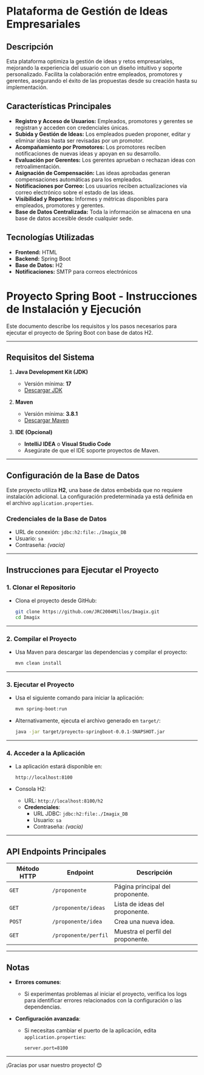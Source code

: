 # Plataforma de Gestión de Ideas Empresariales

## Descripción
Esta plataforma optimiza la gestión de ideas y retos empresariales, mejorando la experiencia del usuario con un diseño intuitivo y soporte personalizado. Facilita la colaboración entre empleados, promotores y gerentes, asegurando el éxito de las propuestas desde su creación hasta su implementación.

## Características Principales
- **Registro y Acceso de Usuarios:** Empleados, promotores y gerentes se registran y acceden con credenciales únicas.
- **Subida y Gestión de Ideas:** Los empleados pueden proponer, editar y eliminar ideas hasta ser revisadas por un promotor.
- **Acompañamiento por Promotores:** Los promotores reciben notificaciones de nuevas ideas y apoyan en su desarrollo.
- **Evaluación por Gerentes:** Los gerentes aprueban o rechazan ideas con retroalimentación.
- **Asignación de Compensación:** Las ideas aprobadas generan compensaciones automáticas para los empleados.
- **Notificaciones por Correo:** Los usuarios reciben actualizaciones vía correo electrónico sobre el estado de las ideas.
- **Visibilidad y Reportes:** Informes y métricas disponibles para empleados, promotores y gerentes.
- **Base de Datos Centralizada:** Toda la información se almacena en una base de datos accesible desde cualquier sede.

## Tecnologías Utilizadas
- **Frontend:** HTML
- **Backend:** Spring Boot
- **Base de Datos:** H2
- **Notificaciones:** SMTP para correos electrónicos

# Proyecto Spring Boot - Instrucciones de Instalación y Ejecución

Este documento describe los requisitos y los pasos necesarios para ejecutar el proyecto de Spring Boot con base de datos H2.

---

## **Requisitos del Sistema**

1. **Java Development Kit (JDK)**
   - Versión mínima: **17**
   - [Descargar JDK](https://www.oracle.com/java/technologies/javase-downloads.html)

2. **Maven**
   - Versión mínima: **3.8.1**
   - [Descargar Maven](https://maven.apache.org/download.cgi)

3. **IDE (Opcional)**
   - **IntelliJ IDEA** o **Visual Studio Code**
   - Asegúrate de que el IDE soporte proyectos de Maven.

---

## **Configuración de la Base de Datos**

Este proyecto utiliza **H2**, una base de datos embebida que no requiere instalación adicional. La configuración predeterminada ya está definida en el archivo `application.properties`.

### **Credenciales de la Base de Datos**
- URL de conexión: `jdbc:h2:file:./Imagix_DB`
- Usuario: `sa`
- Contraseña: *(vacía)*

---

## **Instrucciones para Ejecutar el Proyecto**

### **1. Clonar el Repositorio**

- Clona el proyecto desde GitHub:
  ```bash
  git clone https://github.com/JRC2004Millos/Imagix.git
  cd Imagix
  ```

---

### **2. Compilar el Proyecto**

- Usa Maven para descargar las dependencias y compilar el proyecto:
  ```bash
  mvn clean install
  ```

---

### **3. Ejecutar el Proyecto**

- Usa el siguiente comando para iniciar la aplicación:
  ```bash
  mvn spring-boot:run
  ```

- Alternativamente, ejecuta el archivo generado en `target/`:
  ```bash
  java -jar target/proyecto-springboot-0.0.1-SNAPSHOT.jar
  ```

---

### **4. Acceder a la Aplicación**

- La aplicación estará disponible en:
  ```
  http://localhost:8100
  ```

- Consola H2:
  - URL: `http://localhost:8100/h2`
  - **Credenciales**:
    - URL JDBC: `jdbc:h2:file:./Imagix_DB`
    - Usuario: `sa`
    - Contraseña: *(vacía)*

---

## **API Endpoints Principales**

| Método HTTP | Endpoint                     | Descripción                          |
|-------------|------------------------------|--------------------------------------|
| `GET`       | `/proponente`               | Página principal del proponente.     |
| `GET`       | `/proponente/ideas`         | Lista de ideas del proponente.       |
| `POST`      | `/proponente/idea`          | Crea una nueva idea.                 |
| `GET`       | `/proponente/perfil`        | Muestra el perfil del proponente.    |

---

## **Notas**

- **Errores comunes**:
  - Si experimentas problemas al iniciar el proyecto, verifica los logs para identificar errores relacionados con la configuración o las dependencias.
  
- **Configuración avanzada**:
  - Si necesitas cambiar el puerto de la aplicación, edita `application.properties`:
    ```properties
    server.port=8100
    ```

---

¡Gracias por usar nuestro proyecto! 😊
